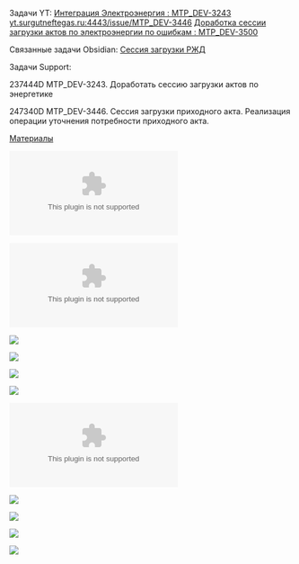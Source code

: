Задачи YT:
[Интеграция Электроэнергия : MTP_DEV-3243](https://yt.surgutneftegas.ru:4443/issue/MTP_DEV-3243)
[yt.surgutneftegas.ru:4443/issue/MTP_DEV-3446](https://yt.surgutneftegas.ru:4443/issue/MTP_DEV-3446)
[Доработка сессии загрузки актов по электроэнергии по ошибкам : MTP_DEV-3500](https://yt.surgutneftegas.ru:4443/issue/MTP_DEV-3500)

Связанные задачи Obsidian:
[Сессия загрузки РЖД](Сессия%20загрузки%20РЖД.md)

Задачи Support:
<p>237444D MTP_DEV-3243. Доработать сессию загрузки актов по энергетике</p>
<p>247340D MTP_DEV-3446. Сессия загрузки приходного акта. Реализация операции уточнения потребности приходного акта.</p>

<u>Материалы</u>

![](Проект%20ТТ%20по%20интеграции%20(ЭЭ)%20v2.docx)

![](Поля%20соответствия%20по%20услугам%20ЭЭ%20SAP-Global%20v2.xlsx)

![](Pasted%20image%2020250804153915.png)

![](Pasted%20image%2020250811162647.png)

![](msedge_dId2sLpox8.png)

![](Pasted%20image%2020251013114945.png)

![](Ошибка%20при%20распределении%20потребности%20в%20создании%20актов%20по%20ЭЭ.docx)

![](Pasted%20image%2020251015121942.png)

![](Pasted%20image%2020251015122003.png)

![](Pasted%20image%2020251015122037.png)

![](Pasted%20image%2020251015122102.png)














